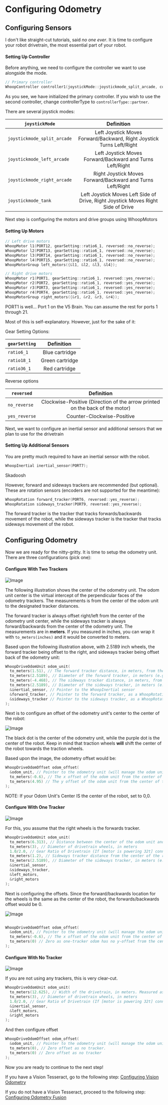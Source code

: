 # Configuring Odometry

## Configuring Sensors

I don't like straight-cut tutorials, said *no one ever*. It is time to configure your robot drivetrain,
the most essential part of your robot.

#### Setting Up Controller

Before anything, we need to configure the controller we want to use alongside the mode.

```cpp
// Primary controller
WhoopController controller1(joystickMode::joystickmode_split_arcade, controllerType::primary);
```
As you see, we have initialized the primary controller. If you wish to use the second controller, change controllerType to ```controllerType::partner```.

There are several joystick modes:

| ```joystickMode```     | Definition | 
|----------|:--------:|
| ```joystickmode_split_arcade```    | Left Joystick Moves Forward/Backward, Right Joystick Turns Left/Right     |
| ```joystickmode_left_arcade```    | Left Joystick Moves Forward/Backward and Turns Left/Right     |
| ```joystickmode_right_arcade```    | Right Joystick Moves Forward/Backward and Turns Left/Right     |
| ```joystickmode_tank```    | Left Joystick Moves Left Side of Drive, Right Joystick Moves Right Side of Drive     |

Next step is configuring the motors and drive groups using WhoopMotors

#### Setting Up Motors

```cpp
// Left drive motors
WhoopMotor l1(PORT12, gearSetting::ratio6_1, reversed::no_reverse);
WhoopMotor l2(PORT13, gearSetting::ratio6_1, reversed::no_reverse);
WhoopMotor l3(PORT14, gearSetting::ratio6_1, reversed::no_reverse);
WhoopMotor l4(PORT15, gearSetting::ratio6_1, reversed::no_reverse);
WhoopMotorGroup left_motors({&l1, &l2, &l3, &l4});

// Right drive motors
WhoopMotor r1(PORT1, gearSetting::ratio6_1, reversed::yes_reverse);
WhoopMotor r2(PORT2, gearSetting::ratio6_1, reversed::yes_reverse);
WhoopMotor r3(PORT3, gearSetting::ratio6_1, reversed::yes_reverse);
WhoopMotor r4(PORT4, gearSetting::ratio6_1, reversed::yes_reverse);
WhoopMotorGroup right_motors({&r1, &r2, &r3, &r4});
```

PORT1 is well... Port 1 on the V5 Brain. You can assume the rest for ports 1 through 21.

Most of this is self-explanatory. However, just for the sake of it:

Gear Setting Options:

| ```gearSetting```     | Definition | 
|----------|:--------:|
| ```ratio6_1```    | Blue cartridge     |
| ```ratio18_1```    | Green cartridge     |
| ```ratio36_1```    | Red cartridge     |

Reverse options

| ```reversed```     | Definition | 
|----------|:--------:|
| ```no_reverse```    | Clockwise-Positive (Direction of the arrow printed on the back of the motor)     |
| ```yes_reverse```    | Counter-Clockwise-Positive     |

Next, we want to configure an inertial sensor and additional sensors that we plan to use for the drivetrain

#### Setting Up Additional Sensors

You are pretty much required to have an inertial sensor with the robot.

```cpp
WhoopInertial inertial_sensor(PORT7);
```

Skadoosh

However, forward and sideways trackers are recommended (but optional). These are rotation sensors (encoders are not supported for the meantime):

```cpp
WhoopRotation forward_tracker(PORT6, reversed::yes_reverse);
WhoopRotation sideways_tracker(PORT9, reversed::yes_reverse);
```

The forward tracker is the tracker that tracks forwards/backwards movement of the robot, while the sideways tracker is the tracker that tracks sideways movement of the robot.

## Configuring Odometry

Now we are ready for the nitty-gritty. It is time to setup the odometry unit. There are three configurations (pick one):

#### Configure With Two Trackers

![Image](../images/OdomUnitCenter.png)

The following illustration shows the center of the odometry unit. The odom unit center is the virtual intercept of the perpendicular faces of the odometry trackers. The measurements is from the center of the odom unit to the designated tracker distances.

The forward tracker is always offset right/left from the center of the odometry unit center, while the sideways tracker is always forward/backwards from the center of the odometry unit. The measurements are in **meters**. If you measured in inches, you can wrap it with ```to_meters(inches)``` and it would be converted to meters.

Based upon the following illustration above, with 2.5189 inch wheels, the forward tracker being offset to the right, and sideways tracker being offset back of the odometry unit:

```cpp
WhoopDriveOdomUnit odom_unit(
  to_meters(1.51), // The forward tracker distance, in meters, from the odom unit's center. (positive implies a shift to the right from the odom unit's center)
  to_meters(2.5189), // Diameter of the forward tracker, in meters (e.g., 0.08255 for 3.25-inch wheels).
  to_meters(-4.468), // The sideways tracker distance, in meters, from the odom unit's center (positive implies a shift forward from the odom unit center)
  to_meters(2.5189), // Diameter of the sideways tracker, in meters (e.g., 0.08255 for 3.25-inch wheels).
  &inertial_sensor, // Pointer to the WhoopInertial sensor
  &forward_tracker, // Pointer to the forward tracker, as a WhoopRotation sensor
  &sideways_tracker // Pointer to the sideways tracker, as a WhoopRotation sensor
);

```

Next is to configure an offset of the odometry unit's center to the center of the robot:

![Image](../images/OdomUnitOffsets.png)

The black dot is the center of the odometry unit, while the purple dot is the center of the robot. Keep in mind that traction wheels **will** shift the center of the robot towards the traction wheels.

Based upon the image, the odometry offset would be:

```cpp
WhoopDriveOdomOffset odom_offset(
  &odom_unit, // Pointer to the odometry unit (will manage the odom unit)
  to_meters(-0.6), // The x offset of the odom unit from the center of the robot (positive implies a shift right from the center of the robot).
  to_meters(4.95) // The y offset of the odom unit from the center of the robot (positive implies a shift forward from the center of the robot).
);
```

NOTE: If your Odom Unit's Center IS the center of the robot, set to 0,0.

#### Configure With One Tracker

![Image](../images/OneWheelOdomCenter.png)

For this, you assume that the right wheels is the forwards tracker.

```cpp
WhoopDriveOdomUnit odom_unit(
  to_meters(6.313), // Distance between the center of the odom unit and the right wheels, in meters.
  to_meters(3), // Diameter of drivetrain wheels, in meters 
  1.0/2.0, // Gear Ratio of Drivetrain (If [motor is powering 32t] connected to [64t sharing shaft with drive wheel], it would be ratio = 32/64 = 1.0/2.0) 
  to_meters(1.2), // Sideways tracker distance from the center of the robot's rotation. (positive implies a shift forward from the drivetrain's center)
  to_meters(2.5189), // Diameter of the sideways tracker, in meters (e.g., 0.08255 for 3.25-inch wheels).
  &inertial_sensor, 
  &sideways_tracker, 
  &left_motors, 
  &right_motors
);
```

Next is configuring the offsets. Since the forward/backwards location for the wheels is the same as the center of the robot, the forwards/backwards offset would be 0.

![Image](../images/OneWheelOdomOffsets.png)

```cpp

WhoopDriveOdomOffset odom_offset(
  &odom_unit, // Pointer to the odometry unit (will manage the odom unit)
  to_meters(-0.6), // The x offset of the odom unit from the center of the robot (positive implies a shift right from the center of the robot).
  to_meters(0) // Zero as one-tracker odom has no y-offset from the center of the robot
);
```

#### Configure With No Tracker

![Image](../images/NoWheelOdom.png)

If you are not using any trackers, this is very clear-cut.


```cpp
WhoopDriveOdomUnit odom_unit(
  to_meters(12.625), // Width of the drivetrain, in meters. Measured as the distance between the left wheels and right wheels
  to_meters(3), // Diameter of drivetrain wheels, in meters 
  1.0/2.0, // Gear Ratio of Drivetrain (If [motor is powering 32t] connected to [64t sharing shaft with drive wheel], it would be ratio = 32/64 = 1.0/2.0) 
  &inertial_sensor, 
  &left_motors, 
  &right_motors
);
```

And then configure offset

```cpp
WhoopDriveOdomOffset odom_offset(
  &odom_unit, // Pointer to the odometry unit (will manage the odom unit)
  to_meters(0), // Zero offset as no tracker.
  to_meters(0) // Zero offset as no tracker
);
```

Now you are ready to continue to the next step!

If you have a Vision Tesseract, go to the following step: [Configuring Vision Odometry](ConfiguringVisionOdom/README.md)

If you do not have a Vision Tesseract, proceed to the following step: [Configuring Odometry Fusion](ConfiguringOdomFusion/README.md)